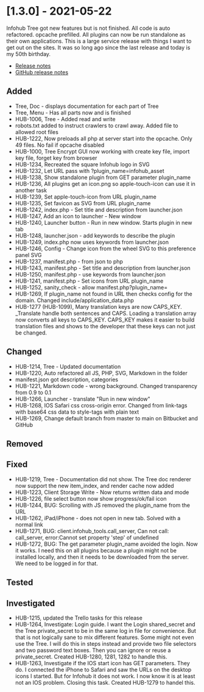 # [1.3.0] - 2021-05-22

Infohub Tree got new features but is not finished. All code is auto refactored. opcache prefilled. All plugins can now be run standalone as their own applications. This is a large service release with things I want to get out on the sites. It was so long ago since the last release and today is my 50th birthday.

* [Release notes](main,release_v1_v1v3_v1v3v0)
* [GitHub release notes](https://github.com/peterlembke/infohub/releases/tag/v1.3)

## Added
* Tree, Doc - displays documentation for each part of Tree
* Tree, Menu - Has all parts now and is finished
* HUB-1006, Tree - Added read and write
* robots.txt added to instruct crawlers to crawl away. Added file to allowed root files
* HUB-1222, Now preloads all php at server start into the opcache. Only 49 files. No fail if opcache disabled
* HUB-1000, Tree Encrypt GUI now working with create key file, import key file, forget key from browser 
* HUB-1234, Recreated the square Infohub logo in SVG
* HUB-1232, Let URL pass with ?plugin_name=infohub_asset
* HUB-1238, Show standalone plugin from GET parameter plugin_name
* HUB-1236, All plugins get an icon.png so apple-touch-icon can use it in another task
* HUB-1239, Set apple-touch-icon from URL plugin_name
* HUB-1235, Set favicon as SVG from URL plugin_name
* HUB-1242, index.php - Set title and description from launcher.json
* HUB-1247, Add an icon to launcher - New window
* HUB-1240, Launcher button - Run in new window. Starts plugin in new tab
* HUB-1248, launcher.json - add keywords to describe the plugin
* HUB-1249, index.php now uses keywords from launcher.json
* HUB-1246, Config - Change icon from the wheel SVG to this preference panel SVG
* HUB-1237, manifest.php - from json to php
* HUB-1243, manifest.php - Set title and description from launcher.json
* HUB-1250, manifest.php - use keywords from launcher.json
* HUB-1241, manifest.php - Set icons from URL plugin_name
* HUB-1252, sanity_check - allow manifest.php?plugin_name=
* HUB-1269, If plugin_name not found in URL then checks config for the domain. Changed include/application_data.php 
* HUB-1277 (HUB-1099), Many translation keys are now CAPS_KEY. _Translate handle both sentences and CAPS.
    Loading a translation array now converts all keys to CAPS_KEY. CAPS_KEY makes it easier to build translation files and shows to the developer that these keys can not just be changed.

## Changed
* HUB-1214, Tree - Updated documentation
* HUB-1220, Auto refactored all JS, PHP, SVG, Markdown in the folder
* manifest.json got description, categories
* HUB-1221, Markdown code - wrong background. Changed transparency from 0.9 to 0.1
* HUB-1266, Launcher - translate "Run in new window"
* HUB-1268, IOS Safari css cross-origin error. Changed from link-tags with base64 css data to style-tags with plain text
* HUB-1269, Change default branch from master to main on Bitbucket and GitHub

## Removed
 
## Fixed
* HUB-1219, Tree - Documentation did not show. The Tree doc renderer now support the new item_index, and render cache now added
* HUB-1223, Client Storage Write - Now returns written data and mode
* HUB-1226, file select button now show progress/ok/fail icon
* HUB-1244, BUG: Scrolling with JS removed the plugin_name from the URL
* HUB-1262, iPad/iPhone - does not open in new tab. Solved with a normal link
* HUB-1271, BUG: client.infohub_tools.call_server, Can not call: call_server, error:Cannot set property 'step' of undefined
* HUB-1272, BUG: The get parameter plugin_name avoided the login. Now it works. I need this on all plugins because a plugin might not be installed locally, and then it needs to be downloaded from the server. We need to be logged in for that.

## Tested

## Investigated
* HUB-1215, updated the Trello tasks for this release
* HUB-1264, Investigate: Login guide. I want the Login shared_secret and the Tree private_secret to be in the same log in file for convenience. But that is not logically sane to mix different features. Some might not even use the Tree. I will do this in steps instead and provide two file selectors and two password text boxes. Then you can ignore or reuse a private_secret. Created HUB-1280, 1281, 1282 to handle this.
* HUB-1263, Investigate if the IOS start icon has GET parameters. They do. I connected the iPhone to Safari and saw the URLs on the desktop icons I started. But for Infohub it does not work. I now know it is at least not an IOS problem. Closing this task. Created HUB-1279 to handel this.
